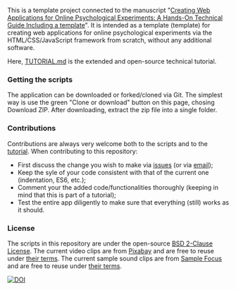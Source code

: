 This is a template project connected to the manuscript "[Creating Web Applications for Online Psychological Experiments: A Hands-On Technical Guide Including a template](https://doi.org/10.31234/osf.io/356k2)". It is intended as a template (template) for creating web applications for online psychological experiments via the HTML/CSS/JavaScript framework from scratch, without any additional software.

Here, [TUTORIAL.md](https://gasparl.github.io/expapp/docs/TUTORIAL.html) is the extended and open-source technical tutorial.

### Getting the scripts

The application can be downloaded or forked/cloned via Git. The simplest way is use the green "Clone or download" button on this page, chosing Download ZIP. After downloading, extract the zip file into a single folder.

### Contributions

Contributions are always very welcome both to the scripts and to the [tutorial](https://github.com/gasparl/expapp/blob/main/docs/TUTORIAL.md). When contributing to this repository:

- First discuss the change you wish to make via [issues](https://github.com/gasparl/expapp/issues "Issues") (or  via [email](https://gasparl.github.io/#contact));
- Keep the syle of your code consistent with that of the current one (indentation, ES6, etc.);
- Comment your the added code/functionalities thoroughly (keeping in mind that this is part of a tutorial);
- Test the entire app diligently to make sure that everything (still) works as it should.

### License

The scripts in this repository are under the open-source [BSD 2-Clause License](https://github.com/gasparl/expapp/blob/master/LICENSE.md). The current video clips are from [Pixabay](https://pixabay.com/) and are free to reuse under [their terms](https://pixabay.com/service/license/). The current sample sound clips are from [Sample Focus](https://samplefocus.com/) and are free to reuse under [their terms](https://samplefocus.com/license).

[![DOI](https://zenodo.org/badge/586164271.svg)](https://zenodo.org/badge/latestdoi/586164271)
